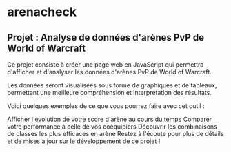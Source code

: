# arenacheck
## Projet : Analyse de données d'arènes PvP de World of Warcraft

Ce projet consiste à créer une page web en JavaScript qui permettra d'afficher et d'analyser les données d'arènes PvP de World of Warcraft.

Les données seront visualisées sous forme de graphiques et de tableaux, permettant une meilleure compréhension et interprétation des résultats.

Voici quelques exemples de ce que vous pourrez faire avec cet outil :

Afficher l'évolution de votre score d'arène au cours du temps
Comparer votre performance à celle de vos coéquipiers
Découvrir les combinaisons de classes les plus efficaces en arène
Restez à l'écoute pour plus de détails et de mises à jour sur le développement de ce projet !